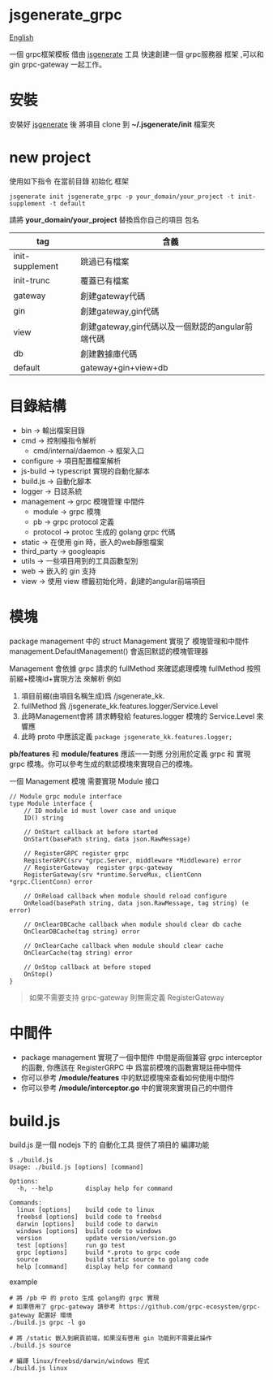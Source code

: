 # jsgenerate_grpc

[English](https://github.com/powerpuffpenguin/jsgenerate_grpc/blob/master/README.md)

一個 grpc框架模板 借由 [jsgenerate](https://github.com/powerpuffpenguin/jsgenerate) 工具 快速創建一個 grpc服務器 框架 ,可以和 gin grpc-gateway 一起工作。

# 安裝

安裝好 [jsgenerate](https://github.com/powerpuffpenguin/jsgenerate) 後 將項目 clone 到 **~/.jsgenerate/init** 檔案夾

# new project

使用如下指令 在當前目錄 初始化 框架 

```
jsgenerate init jsgenerate_grpc -p your_domain/your_project -t init-supplement -t default
```

請將 **your_domain/your_project** 替換爲你自己的項目 包名

|tag|含義|
|---|---|
|init-supplement|跳過已有檔案|
|init-trunc|覆蓋已有檔案|
|gateway|創建gateway代碼|
|gin|創建gateway,gin代碼|
|view|創建gateway,gin代碼以及一個默認的angular前端代碼|
|db|創建數據庫代碼|
|default|gateway+gin+view+db|

# 目錄結構

* bin -> 輸出檔案目錄
* cmd -> 控制檯指令解析
   * cmd/internal/daemon -> 框架入口
* configure -> 項目配置檔案解析
* js-build -> typescript 實現的自動化腳本
* build.js -> 自動化腳本
* logger -> 日誌系統
* management -> grpc 模塊管理 中間件
   * module -> grpc 模塊
   * pb -> grpc protocol 定義
   * protocol -> protoc 生成的 golang grpc 代碼
* static -> 在使用 gin 時，嵌入的web靜態檔案
* third_party -> googleapis
* utils -> 一些項目用到的工具函數型別
* web -> 嵌入的 gin 支持
* view -> 使用 view 標籤初始化時，創建的angular前端項目

# 模塊

package management 中的 struct Management  實現了 模塊管理和中間件 management.DefaultManagement() 會返回默認的模塊管理器

Management 會依據 grpc 請求的 fullMethod 來確認處理模塊 fullMethod 按照 前綴+模塊id+實現方法 來解析 例如
1. 項目前綴(由項目名稱生成)爲 /jsgenerate_kk.
2. fullMethod 爲 /jsgenerate_kk.features.logger/Service.Level
3. 此時Management會將 請求轉發給 features.logger 模塊的 Service.Level 來響應
4. 此時 proto 中應該定義 `package jsgenerate_kk.features.logger;`

**pb/features** 和 **module/features** 應該一一對應 分別用於定義 grpc 和 實現 grpc 模塊。你可以參考生成的默認模塊來實現自己的模塊。

一個 Management 模塊 需要實現 Module 接口

```
// Module grpc module interface
type Module interface {
	// ID module id must lower case and unique
	ID() string

	// OnStart callback at before started 
	OnStart(basePath string, data json.RawMessage)

	// RegisterGRPC register grpc 
	RegisterGRPC(srv *grpc.Server, middleware *Middleware) error
	// RegisterGateway  register grpc-gateway
	RegisterGateway(srv *runtime.ServeMux, clientConn *grpc.ClientConn) error

	// OnReload callback when module should reload configure
	OnReload(basePath string, data json.RawMessage, tag string) (e error)

	// OnClearDBCache callback when module should clear db cache
	OnClearDBCache(tag string) error

	// OnClearCache callback when module should clear cache
	OnClearCache(tag string) error

	// OnStop callback at before stoped 
	OnStop()
}
```

> 如果不需要支持 grpc-gateway 則無需定義 RegisterGateway

# 中間件

* package management 實現了一個中間件 中間是兩個兼容 grpc interceptor 的函數, 你應該在 RegisterGRPC 中 爲當前模塊的函數實現註冊中間件
* 你可以參考 **/module/features** 中的默認模塊來查看如何使用中間件
* 你可以參考 **/module/interceptor.go** 中的實現來實現自己的中間件

# build.js

build.js 是一個 nodejs 下的 自動化工具 提供了項目的 編譯功能

```
$ ./build.js 
Usage: ./build.js [options] [command]

Options:
  -h, --help         display help for command

Commands:
  linux [options]    build code to linux
  freebsd [options]  build code to freebsd
  darwin [options]   build code to darwin
  windows [options]  build code to windows
  version            update version/version.go
  test [options]     run go test
  grpc [options]     build *.proto to grpc code
  source             build static source to golang code
  help [command]     display help for command
```

example
```
# 將 /pb 中 的 proto 生成 golang的 grpc 實現
# 如果啓用了 grpc-gateway 請參考 https://github.com/grpc-ecosystem/grpc-gateway 配置好 環境
./build.js grpc -l go

# 將 /static 嵌入到網頁前端，如果沒有啓用 gin 功能則不需要此操作
./build.js source

# 編譯 linux/freebsd/darwin/windows 程式  
./build.js linux
```